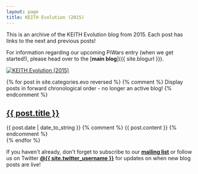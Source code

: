 ```yaml
---
layout: page
title: KEITH Evolution (2015)
---
```


This is an archive of the KEITH Evolution blog from 2015. Each post has links to the next and previous posts!

For information regarding our upcoming PiWars entry (when we get started!), please head over to the [<b>main blog</b>]({{ site.blogurl }}).

[![KEITH Evolution (2015)](http://keiththerobot.uk/images/Evo-arty.jpg "KEITH Evolution (2015)")](http://keiththerobot.uk/images/Evo-arty.jpg)

<div class="posts">
   {% for post in site.categories.evo reversed %} {% comment %} Display posts in forward chronological order - no longer an active blog! {% endcomment %}
     <div>
        <h2 class="post-title">
           <a href="{{ post.url }}">
              {{ post.title }}
           </a>
        </h2>
        <span class="post-date">{{ post.date | date_to_string }}</span>
        {% comment %} {{ post.content }} {% endcomment %}
      </div>
   {% endfor %}

<p>If you haven't already, don't forget to subscribe to our <a href="http://eepurl.com/bwu2Cj"><b>mailing list</b></a> or follow us on Twitter <a href="http://www.twitter.com/{{ site.twitter_username }}"><b>@{{ site.twitter_username }}</b></a> for updates on when new blog posts are live!</p>
</div>
